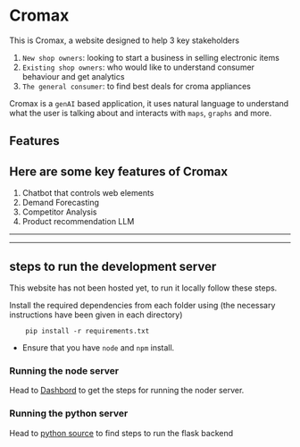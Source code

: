 # Cromax

This is Cromax, a website designed to help 3 key stakeholders

1. `New shop owners`: looking to start a business in selling electronic items
2. `Existing shop owners`: who would like to understand consumer behaviour and get analytics
3. `The general consumer`: to find best deals for croma appliances 

Cromax is a `genAI` based application, it uses natural language to understand what the user is talking about and interacts with `maps`, `graphs` and more.

## Features

Here are some key features of Cromax
---
1. Chatbot that controls web elements
2. Demand Forecasting
3. Competitor Analysis
4. Product recommendation LLM
---

<add screenshots>


---

## steps to run the development server

This website has not been hosted yet, to run it locally follow these steps.

Install the required dependencies from each folder using (the necessary instructions have been given in each directory)

		pip install -r requirements.txt

- Ensure that you have `node` and `npm` install.

### Running the node server

Head to [Dashbord](./node_testing/Dashbord) to get the steps for running the noder server.

### Running the python server

Head to [python source](./node_testing/Dashboard/Backend/_src) to find steps to run the flask backend
